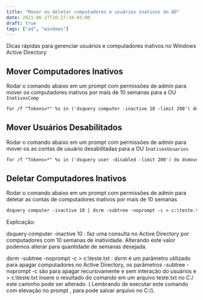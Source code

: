 ```yaml
---
title: "Mover ou deletar computadores e usuários inativos do AD"
date: 2021-06-27T20:27:34-03:00
draft: true
tags: ["ad", "windows"]
---
```


Dicas rápidas para gerenciar usuários e computadores inativos no Windows Active Directory

<!--more-->

## Mover Computadores Inativos
Rodar o comando abaixo em um prompt com permissões de admin para mover os computadores inativos por mais de 10 semanas para a OU `InativosComp`

```html
for /f "Tokens=*" %s in ('dsquery computer -inactive 10 -limit 200') do dsmove %s -newparent "OU=InativosComp,DC=dominio,DC=local" 
```


## Mover Usuários Desabilitados
Rodar o comando abaixo em um prompt com permissões de admin para mover os as contas de usuário desabilitadas para a OU `InativosUsuarios`

```html
for /f "Tokens=*" %s in ('dsquery user -disabled -limit 200') do dsmove %s -newparent "OU=InativosUsuarios,DC=dominio,DC=local" 
```


## Deletar Computadores Inativos
Rodar o comando abaixo em um prompt com permissões de admin para deletar as contas de computadores inativos por mais de 10 semanas

```html
dsquery computer -inactive 10 | dsrm -subtree -noprompt -c > c:\teste.txt
```


Explicação:

dsquery computer -inactive 10 : faz uma consulta no Active Directory por computadores com 10 semanas de inatividade. Alterando este valor podemos alterar para quantidade de semanas desejada.

dsrm -subtree -noprompt -c > c:\teste.txt : dsrm é um parâmetro utilizado para apagar computadores no Active Directory, os parâmetros -subtree -noprompt -c são para apagar recursivamente e sem interação do usuários e > c:\teste.txt insere o resultado do comando em um arquivo teste.txt no C:/ este caminho pode ser alterado. ( Lembrando de executar este comando com elevação no prompt , para pode salvar arquivo no C:/).
